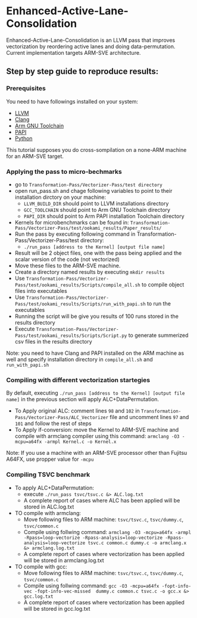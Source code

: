 # Enhanced-Active-Lane-Consolidation

Enhanced-Active-Lane-Consolidation is an LLVM pass that improves vectorization by reordering active lanes and doing data-permutation. Current implementation targets ARM-SVE architecture.

## Step by step guide to reproduce results:

### Prerequisites
You need to have followings installed on your system:

- [LLVM](https://llvm.org/docs/GettingStarted.html)
- [Clang](https://llvm.org/docs/GettingStarted.html)
- [Arm GNU Toolchain](https://developer.arm.com/Tools%20and%20Software/GNU%20Toolchain)
- [PAPI](https://hpc.llnl.gov/software/development-environment-software/papi-performance-application-programming-interface)
- [Python](https://www.python.org/downloads)
  
This tutorial supposes you do cross-sompilation on a none-ARM machine for an ARM-SVE target. 

### Applying the pass to micro-bechmarks
- go to `Transformation-Pass/Vectorizer-Pass/test directory`
- open run_pass.sh and chage following variables to point to their installation dirctory on your machine:
  - `LLVM_BUILD_DIR` should point to LLVM installations directory
  - `GCC_TOOLCHAIN` should point to Arm GNU Toolchain directory
  - `PAPI_DIR` should point to Arm PAPI installation Toolchain directory
- Kernels for microbenchmarks can be found in: `Transformation-Pass/Vectorizer-Pass/test/ookami_results/Paper_results/`
- Run the pass by executing following command in Transformation-Pass/Vectorizer-Pass/test directory:
  - `./run_pass [address to the Kernel] [output file name]`
- Result will be 2 object files, one with the pass being applied and the scalar version of the code (not vectorized)
- Move these files to the ARM-SVE machine.
- Create a directory named results by executing `mkdir results`
- Use `Transformation-Pass/Vectorizer-Pass/test/ookami_results/Scripts/compile_all.sh` to compile object files into executables
- Use `Transformation-Pass/Vectorizer-Pass/test/ookami_results/Scripts/run_with_papi.sh` to run the executables
- Running the script will be give you results of 100 runs stored in the results directory
- Execute `Transformation-Pass/Vectorizer-Pass/test/ookami_results/Scripts/Script.py` to generate summerized csv files in the results directory

Note: you need to have Clang and PAPI installed on the ARM machine as well and specify installation directory in `compile_all.sh` and `run_with_papi.sh`

### Compiling with different vectorization startegies

By default, executing `./run_pass [address to the Kernel] [output file name]` in the previous section will apply ALC+DataPermutation.

- To Apply original ALC: comment lines `98` and `102` in `Transformation-Pass/Vectorizer-Pass/ALC_Vectorizer` file and uncomment lines `97` and `101` and follow the rest of steps
- To Apply if-conversion: move the Kernel to ARM-SVE machine and compile with armclang compiler using this command: `armclang -O3 -mcpu=a64fx -armpl Kernel.c -o Kernel.x`

Note: If you use a machine with an ARM-SVE processor other than Fujitsu A64FX, use propper value for `-mcpu`


### Compiling TSVC benchmark
- To apply ALC+DataPermutation:
   - execute `./run_pass tsvc/tsvc.c &> ALC.log.txt`
   -  A complete report of cases where ALC has been applied will be stored in ALC.log.txt
- TO compile with armclang:
   - Move following files to ARM machine: `tsvc/tsvc.c`, `tsvc/dummy.c`, `tsvc/common.c`
   - Compile using follwing command: `armclang -O3 -mcpu=a64fx -armpl -Rpass=loop-vectorize -Rpass-analysis=loop-vectorize -Rpass-analysis=loop-vectorize tsvc.c common.c dummy.c -o armclang.x &> armclang.log.txt`
   - A complete report of cases where vectorization has been applied will be stored in armclang.log.txt
- TO compile with gcc:
   - Move following files to ARM machine: `tsvc/tsvc.c`, `tsvc/dummy.c`, `tsvc/common.c`
   - Compile using follwing command: `gcc -O3 -mcpu=a64fx -fopt-info-vec -fopt-info-vec-missed  dummy.c common.c tsvc.c -o gcc.x &> gcc.log.txt`
   - A complete report of cases where vectorization has been applied will be stored in gcc.log.txt 

